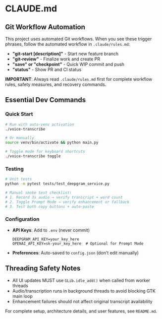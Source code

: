 # CLAUDE.md

## Git Workflow Automation

This project uses automated Git workflows. When you see these trigger phrases, follow the automated workflow in `.claude/rules.md`:

- **"git-start [description]"** - Start new feature branch
- **"git-review"** - Finalize work and create PR
- **"save" or "checkpoint"** - Quick WIP commit and push
- **"status"** - Show PR and CI status

**IMPORTANT**: Always read `.claude/rules.md` first for complete workflow rules, safety measures, and recovery commands.

## Essential Dev Commands

### Quick Start

```bash
# Run with auto-venv activation
./voice-transcribe

# Or manually
source venv/bin/activate && python main.py

# Toggle mode for keyboard shortcuts
./voice-transcribe toggle
```

### Testing

```bash
# Unit tests
python -m pytest tests/test_deepgram_service.py

# Manual smoke test checklist:
# 1. Record 3s audio → verify transcript + word count
# 2. Toggle Prompt Mode → verify enhancement or fallback
# 3. Test both copy buttons + auto-paste
```

### Configuration

- **API Keys**: Add to `.env` (never commit)
  ```
  DEEPGRAM_API_KEY=your_key_here
  OPENAI_API_KEY=sk-your_key_here  # Optional for Prompt Mode
  ```
- **Preferences**: Auto-saved to `config.json` (don't edit manually)

## Threading Safety Notes

- All UI updates MUST use `GLib.idle_add()` when called from worker threads
- Audio/transcription runs in background threads to avoid blocking GTK main loop
- Enhancement failures should not affect original transcript availability

For complete setup, architecture details, and user features, see `README.md`.
